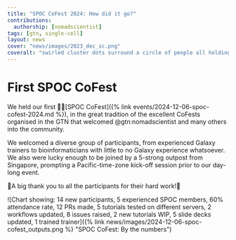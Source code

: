 ```yaml
---
title: "SPOC CoFest 2024: How did it go?"
contributions:
  authorship: [nomadscientist]
tags: [gtn, single-cell]
layout: news
cover: "news/images/2023_dec_sc.png"
coveralt: "swirled cluster dots surround a circle of people all holding hands, looking towards the bright center (future)"
---
```


# First SPOC CoFest

We held our first 🖖🏾[SPOC CoFest]({% link events/2024-12-06-spoc-cofest-2024.md %}), in the great tradition of the excellent CoFests organised in the GTN that welcomed @gtn:nomadscientist and many others into the community.

We welcomed a diverse group of participants, from experienced Galaxy trainers to bioinformaticians with little to no Galaxy experience whatsoever. We also were lucky enough to be joined by a 5-strong outpost from Singapore, prompting a Pacific-time-zone kick-off session prior to our day-long event.

🎉A big thank you to all the participants for their hard work!🎉

![Chart showing: 14 new participants, 5 experienced SPOC members, 60% attendance rate, 12 PRs made, 5 tutorials tested on different servers, 2 workflows updated, 8 issues raised, 2 new tutorials WIP, 5 slide decks updated, 1 trained trainer]({% link news/images/2024-12-06-spoc-cofest_outputs.png %} "SPOC CoFest: By the numbers")
